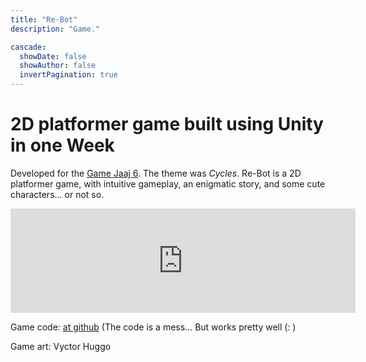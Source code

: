 ```yaml
---
title: "Re-Bot"
description: "Game."

cascade:
  showDate: false
  showAuthor: false
  invertPagination: true
---
```


# 2D platformer game built using Unity in one Week 

Developed for the [Game Jaaj 6](https://itch.io/jam/game-jaaj-6). The theme was _Cycles_.
Re-Bot is a 2D platformer game, with intuitive gameplay, an enigmatic story, and some cute characters... or not so.

<iframe frameborder="0" src="https://itch.io/embed/1134745?bg_color=323132&amp;fg_color=ff873f&amp;link_color=ffffff&amp;border_color=ffdd94" width="552" height="167"><a href="https://gabriel-spinola.itch.io/re-bot">Re-Bot! by Gabriel-Spinola, Tio_Torugo_BR</a></iframe>

Game code: [at github](https://github.com/Gabriel-Spinola/Ciclos-GameJaaj6) (The code is a mess... But works pretty well (: )

Game art: Vyctor Huggo